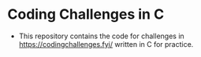 # Coding Challenges in C

- This repository contains the code for challenges in https://codingchallenges.fyi/ written in C for practice.
